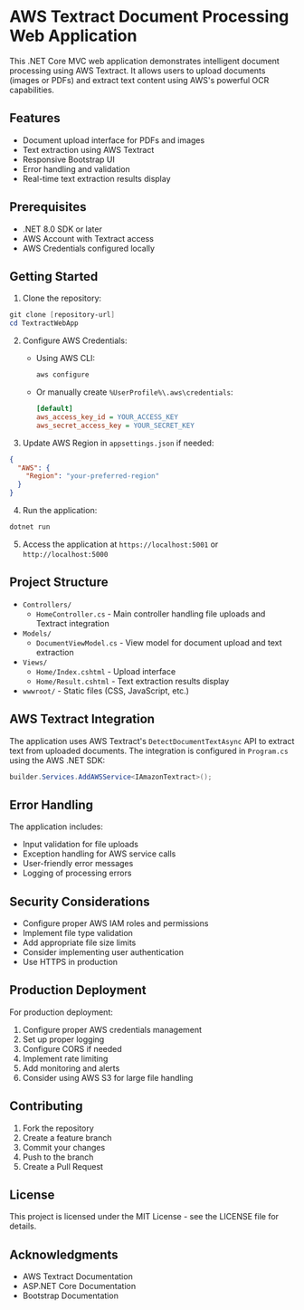 # AWS Textract Document Processing Web Application

This .NET Core MVC web application demonstrates intelligent document processing using AWS Textract. It allows users to upload documents (images or PDFs) and extract text content using AWS's powerful OCR capabilities.

## Features

- Document upload interface for PDFs and images
- Text extraction using AWS Textract
- Responsive Bootstrap UI
- Error handling and validation
- Real-time text extraction results display

## Prerequisites

- .NET 8.0 SDK or later
- AWS Account with Textract access
- AWS Credentials configured locally

## Getting Started

1. Clone the repository:
```powershell
git clone [repository-url]
cd TextractWebApp
```

2. Configure AWS Credentials:
   - Using AWS CLI:
     ```powershell
     aws configure
     ```
   - Or manually create `%UserProfile%\.aws\credentials`:
     ```ini
     [default]
     aws_access_key_id = YOUR_ACCESS_KEY
     aws_secret_access_key = YOUR_SECRET_KEY
     ```

3. Update AWS Region in `appsettings.json` if needed:
```json
{
  "AWS": {
    "Region": "your-preferred-region"
  }
}
```

4. Run the application:
```powershell
dotnet run
```

5. Access the application at `https://localhost:5001` or `http://localhost:5000`

## Project Structure

- `Controllers/`
  - `HomeController.cs` - Main controller handling file uploads and Textract integration
- `Models/`
  - `DocumentViewModel.cs` - View model for document upload and text extraction
- `Views/`
  - `Home/Index.cshtml` - Upload interface
  - `Home/Result.cshtml` - Text extraction results display
- `wwwroot/` - Static files (CSS, JavaScript, etc.)

## AWS Textract Integration

The application uses AWS Textract's `DetectDocumentTextAsync` API to extract text from uploaded documents. The integration is configured in `Program.cs` using the AWS .NET SDK:

```csharp
builder.Services.AddAWSService<IAmazonTextract>();
```

## Error Handling

The application includes:
- Input validation for file uploads
- Exception handling for AWS service calls
- User-friendly error messages
- Logging of processing errors

## Security Considerations

- Configure proper AWS IAM roles and permissions
- Implement file type validation
- Add appropriate file size limits
- Consider implementing user authentication
- Use HTTPS in production

## Production Deployment

For production deployment:
1. Configure proper AWS credentials management
2. Set up proper logging
3. Configure CORS if needed
4. Implement rate limiting
5. Add monitoring and alerts
6. Consider using AWS S3 for large file handling

## Contributing


1. Fork the repository
2. Create a feature branch
3. Commit your changes
4. Push to the branch
5. Create a Pull Request

## License

This project is licensed under the MIT License - see the LICENSE file for details.

## Acknowledgments

- AWS Textract Documentation
- ASP.NET Core Documentation
- Bootstrap Documentation
